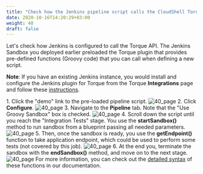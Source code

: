 ```yaml
---
title: "Check how the Jenkins pipeline script calls the CloudShell Torque API"
date: 2020-10-16T14:20:29+03:00
weight: 40
draft: false
---
```

Let's check how Jenkins is configured to call the Torque API. The Jenkins Sandbox you deployed earlier preloaded the Torque plugin that provides pre-defined functions (Groovy code) that you can call when defining a new script. 

__Note__: If you have an existing Jenkins instance, you would install and configure the Jenkins plugin for Torque from the Torque __Integrations__ page and follow these [instructions](https://colonysupport.quali.com/hc/en-us/articles/360001035668).
 
1\. Click the "demo" link to the pre-loaded pipeline script.
 ![40_page](/images/module3/demo-jenkins.png)
2\. Click __Configure__.
 ![40_page](/images/module3/pipeline-configure.png)
3\. Navigate to the __Pipeline__ tab. Note that the "Use Groovy Sandbox" box is checked.
 ![40_page](/images/module3/pipeline-script-tab.png)
4\. Scroll down the script until you reach the "Integration Tests" stage. You use the __startSandbox()__ method to run sandbox from a blueprint passing all needed parameters.
 ![40_page](/images/module3/pipeline-script.png)
5\. Then, once the sandbox is ready, you use the __getEndpoint()__ function to take application endpoint, which could be used to perform some tests (not covered by this job).
 ![40_page](/images/module3/pipeline-script-endpoint.png)
6\. At the end you, terminate the sandbox with the __endSandbox()__ method, and move on to the next stage.
 ![40_page](/images/module3/pipeline-script-terminate.png)
 For more information, you can check out the [detailed syntax](https://colonysupport.quali.com/hc/en-us/articles/360001029427) of these functions in our documentation.
